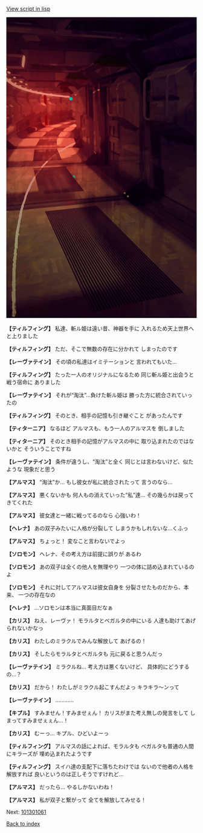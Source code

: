 [View script in lisp](../scripts/101301050.txt)

![red_corridor.png](../images/backgrounds/red_corridor.png)

**【ティルフィング】**
私達、斬ル姫は遠い昔、神器を手に
入れるため天上世界へと上りました

**【ティルフィング】**
ただ、そこで無数の存在に分かれて
しまったのです

**【レーヴァテイン】**
その頃の私達はイミテーションと
言われてもいた…

**【ティルフィング】**
たった一人のオリジナルになるため
同じ斬ル姫と出会うと戦う宿命に
ありました

**【レーヴァテイン】**
それが“淘汰”…負けた斬ル姫は
勝った方に統合されていったの

**【ティルフィング】**
そのとき、相手の記憶も引き継ぐこと
があったんです

**【ティターニア】**
なるほど
アルマスも、もう一人のアルマスを
倒しました

**【ティターニア】**
そのとき相手の記憶がアルマスの中に
取り込まれたのではないかと
そういうことですね

**【レーヴァテイン】**
条件が違うし、“淘汰”と全く
同じとは言わないけど、似たような
現象だと思う

**【アルマス】**
“淘汰”か…
もし彼女が私に統合されたって
言うのなら…

**【アルマス】**
悪くないかも
何人もの消えていった“私”達…
その幾らかは戻ってきてくれた

**【アルマス】**
彼女達と一緒に戦ってるのなら
心強いわ！

**【ヘレナ】**
あの双子みたいに人格が分裂して
しまうかもしれないな…くふっ

**【アルマス】**
ちょっと！
変なこと言わないでよっ

**【ソロモン】**
ヘレナ、その考え方は前提に誤りが
あるわ

**【ソロモン】**
あの双子は全くの他人を無理やり
一つの体に詰め込まれているのよ

**【ソロモン】**
それに対してアルマスは彼女自身を
分裂させたものだから、本来、
一つの存在なの

**【ヘレナ】**
…ソロモンは本当に真面目だなぁ

**【カリス】**
ねえ、レーヴァ！
モラルタとベガルタの中にいる
人達も助けてあげられないかなっ

**【カリス】**
わたしのミラクルでみんな解放して
あげるの！

**【カリス】**
そしたらモラルタとベガルタも
元に戻ると思うんだっ

**【レーヴァテイン】**
ミラクルね…
考え方は悪くないけど、
具体的にどうするの…？

**【カリス】**
だから！
わたしがミラクル起こすんだよっ
キラキラ～ンって

**【レーヴァテイン】**
…………

**【キプル】**
すみません！すみませぇん！
カリスがまた考え無しの発言をして
しまってすみませぇぇん…！

**【カリス】**
むーっ…
キプル、ひどいよーっ

**【ティルフィング】**
アルマスの話によれば、モラルタも
ベガルタも普通の人間にキラーズが
埋め込まれたようです

**【ティルフィング】**
スイハ達の支配下に落ちたわけでは
ないので他者の人格を解放すれば
良いというのは正しそうですけれど…

**【アルマス】**
だったら…
やるしかないわね！

**【アルマス】**
私が双子と繋がって
全てを解放してみせる！

Next: [101301061](101301061.md)

[Back to index](index.md)
